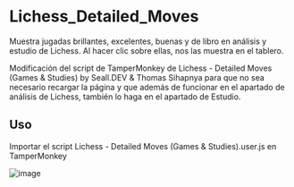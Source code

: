# Lichess_Detailed_Moves
Muestra jugadas brillantes, excelentes, buenas y de libro en análisis y estudio de Lichess. Al hacer clic sobre ellas, nos las muestra en el tablero.

Modificación del script de TamperMonkey de Lichess - Detailed Moves (Games & Studies) by Seall.DEV & Thomas Sihapnya para que no sea necesario recargar la página y que además de funcionar en el apartado de análisis de Lichess, también lo haga en el apartado de Estudio.

## Uso
Importar el script Lichess - Detailed Moves (Games & Studies).user.js en TamperMonkey

![image](https://github.com/user-attachments/assets/76b14202-0950-4e8f-87eb-b04c74787060)
